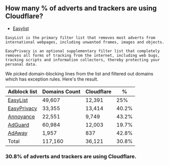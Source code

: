 ## How many % of adverts and trackers are using Cloudflare?


- [Easylist](https://web.archive.org/web/20210516110248/https://easylist.to/)
```
EasyList is the primary filter list that removes most adverts from international webpages, including unwanted frames, images and objects.

EasyPrivacy is an optional supplementary filter list that completely removes all forms of tracking from the internet, including web bugs, tracking scripts and information collectors, thereby protecting your personal data.
```


We picked domain-blocking lines from the list and filtered out domains which has exception rules.
Here's the result.


| Adblock list | Domains Count | Cloudflare | % |
| --- | --- | --- | --- |
| [EasyList](https://easylist.to/easylist/easylist.txt) | 49,607 | 12,391 | 25% |
| [EasyPrivacy](https://easylist.to/easylist/easyprivacy.txt) | 33,355 | 13,414 | 40.2% |
| [Annoyance](https://secure.fanboy.co.nz/fanboy-annoyance.txt) | 22,551 | 9,749 | 43.2% |
| [AdGuard](https://adguardteam.github.io/AdGuardSDNSFilter/Filters/filter.txt) | 60,984 | 12,003 | 19.7% |
| [AdAway](https://raw.githubusercontent.com/AdAway/adaway.github.io/master/hosts.txt) | 1,957 | 837 | 42.8% |
| Total | 117,160 | 36,121 | 30.8% |


### 30.8% of adverts and trackers are using Cloudflare.